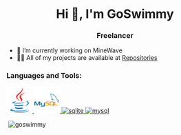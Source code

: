 <h1 align="center">Hi 👋, I'm GoSwimmy</h1>
<h3 align="center">Freelancer</h3>

- 🔭 I’m currently working on MineWave
- 👨‍💻 All of my projects are available at [Repositories](https://github.com/GoSwimmy?tab=repositories)


<h3 align="left">Languages and Tools:</h3>
<p align="left"> 
  <a href="https://www.java.com" target="_blank"> <img src="https://raw.githubusercontent.com/devicons/devicon/master/icons/java/java-original.svg" alt="java" width="60" height="60"/> </a> 
  <a href="https://www.mysql.com/" target="_blank"> <img src="https://raw.githubusercontent.com/devicons/devicon/master/icons/mysql/mysql-original-wordmark.svg" alt="mysql" width="60" height="60"/> </a> 
  <a href="https://www.sqlite.org/" target="_blank"> <img src="https://www.vectorlogo.zone/logos/sqlite/sqlite-icon.svg" alt="sqlite" width="60" height="60"/> </a> 
  <a href="https://www.mysql.com/" target="_blank"> <img src="https://www.mysql.com/common/logos/logo-mysql-170x115.png" alt="mysql" width="60" height="60"/> </a> 
</p>

<p>&nbsp;<img align="center" src="https://github-readme-stats.vercel.app/api?username=goswimmy&show_icons=true&theme=prussian&locale=en" alt="goswimmy" /></p>
